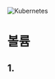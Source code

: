 ![Kubernetes](https://github.com/user-attachments/assets/3ec2d35d-184a-480a-878f-1f89f9547880)

# 볼륨

## 1.
